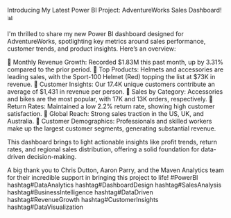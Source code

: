 Introducing My Latest Power BI Project: AdventureWorks Sales Dashboard! 📊

I'm thrilled to share my new Power BI dashboard designed for AdventureWorks, spotlighting key metrics around sales performance, customer trends, and product insights. Here’s an overview:

🔹 Monthly Revenue Growth: Recorded $1.83M this past month, up by 3.31% compared to the prior period.
🔹 Top Products: Helmets and accessories are leading sales, with the Sport-100 Helmet (Red) topping the list at $73K in revenue.
🔹 Customer Insights: Our 17.4K unique customers contribute an average of $1,431 in revenue per person.
🔹 Sales by Category: Accessories and bikes are the most popular, with 17K and 13K orders, respectively.
🔹 Return Rates: Maintained a low 2.2% return rate, showing high customer satisfaction.
🔹 Global Reach: Strong sales traction in the US, UK, and Australia.
🔹 Customer Demographics: Professionals and skilled workers make up the largest customer segments, generating substantial revenue.

This dashboard brings to light actionable insights like profit trends, return rates, and regional sales distribution, offering a solid foundation for data-driven decision-making.

A big thank you to Chris Dutton, Aaron Parry, and the Maven Analytics team for their incredible support in bringing this project to life!
#PowerBI hashtag#DataAnalytics hashtag#DashboardDesign hashtag#SalesAnalysis hashtag#BusinessIntelligence hashtag#DataDriven hashtag#RevenueGrowth hashtag#CustomerInsights hashtag#DataVisualization
